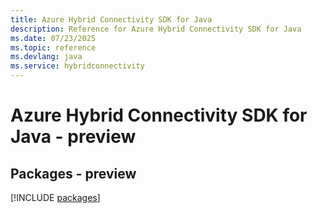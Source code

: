 ```yaml
---
title: Azure Hybrid Connectivity SDK for Java
description: Reference for Azure Hybrid Connectivity SDK for Java
ms.date: 07/23/2025
ms.topic: reference
ms.devlang: java
ms.service: hybridconnectivity
---
```

# Azure Hybrid Connectivity SDK for Java - preview
## Packages - preview
[!INCLUDE [packages](hybrid-connectivity-index.md)]